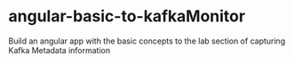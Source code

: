 # angular-basic-to-kafkaMonitor
Build an angular app with the basic concepts to the lab section of capturing Kafka Metadata information
